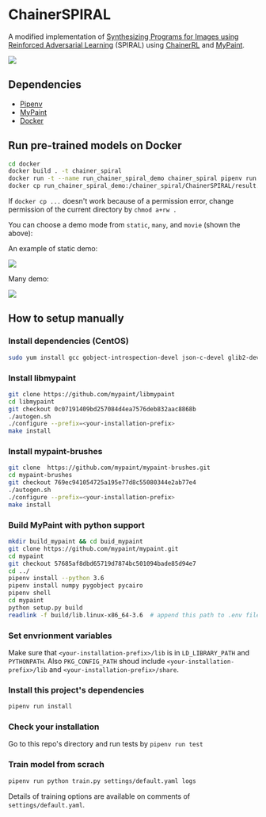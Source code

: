 # ChainerSPIRAL

A modified implementation of [Synthesizing Programs for Images using Reinforced Adversarial Learning](https://arxiv.org/abs/1804.01118) (SPIRAL) using [ChainerRL](https://github.com/chainer/chainerrl) and [MyPaint](https://github.com/mypaint/mypaint).

![](images/movie.gif)

## Dependencies

- [Pipenv](https://pipenv.readthedocs.io/en/latest/)
- [MyPaint](https://github.com/mypaint/mypaint)
- [Docker](https://www.docker.com/)

## Run pre-trained models on Docker

```bash
cd docker
docker build . -t chainer_spiral
docker run -t --name run_chainer_spiral_demo chainer_spiral pipenv run python demo.py many trained_models/mnist/64296000 result.png --without-dataset
docker cp run_chainer_spiral_demo:/chainer_spiral/ChainerSPIRAL/result.png .
```

If `docker cp ...` doesn't work because of a permission error, change permission of the current directory by `chmod a+rw .`

You can choose a demo mode from `static`, `many`, and `movie` (shown the above):

An example of static demo:

![](images/static.png)

Many demo:

![](images/many.png)


## How to setup manually

### Install dependencies (CentOS)

```bash
sudo yum install gcc gobject-introspection-devel json-c-devel glib2-devel git python autoconf intltool gettext libtool swig python-setuptools gettext gcc-c++ python-devel numpy gtk3-devel pygobject3-devel libpng-devel lcms2-devel json-c-devel gtk3 gobject-introspection
```

### Install libmypaint

```bash
git clone https://github.com/mypaint/libmypaint
cd libmypaint
git checkout 0c07191409bd257084d4ea7576deb832aac8868b
./autogen.sh
./configure --prefix=<your-installation-prefix>
make install
```

### Install mypaint-brushes

```bash
git clone  https://github.com/mypaint/mypaint-brushes.git
cd mypaint-brushes
git checkout 769ec941054725a195e77d8c55080344e2ab77e4
./autogen.sh
./configure --prefix=<your-installation-prefix>
make install
```

### Build MyPaint with python support

```bash
mkdir build_mypaint && cd buid_mypaint
git clone https://github.com/mypaint/mypaint.git
cd mypaint
git checkout 57685af8dbd65719d7874bc501094bade85d94e7
cd ../
pipenv install --python 3.6
pipenv install numpy pygobject pycairo
pipenv shell
cd mypaint
python setup.py build
readlink -f build/lib.linux-x86_64-3.6  # append this path to .env file
```

### Set envrionment variables

Make sure that `<your-installation-prefix>/lib` is in `LD_LIBRARY_PATH` and `PYTHONPATH`. Also `PKG_CONFIG_PATH` shoud include `<your-installation-prefix>/lib` and `<your-installation-prefix>/share`.

### Install this project's dependencies

```bash
pipenv run install
```

### Check your installation

Go to this repo's directory and run tests by `pipenv run test`

### Train model from scrach

```bash
pipenv run python train.py settings/default.yaml logs
```

Details of training options are available on comments of `settings/default.yaml`.
